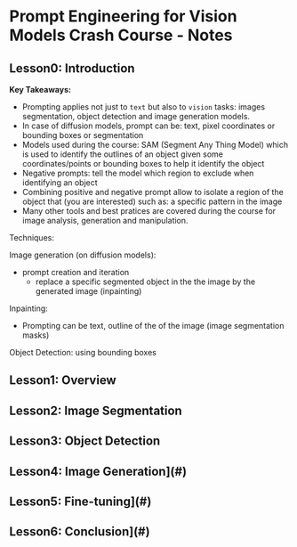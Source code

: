 # Prompt Engineering for Vision Models Crash Course - Notes


## Lesson0: Introduction

**Key Takeaways:**

- Prompting applies not just to `text` but also to `vision` tasks: images segmentation, object detection and image generation models.
- In case of diffusion models, prompt can be: text, pixel coordinates or bounding boxes or segmentation
- Models used during the course: SAM (Segment Any Thing Model) which is used to identify the outlines of an object given some coordinates/points or bounding boxes to help it identify the object
- Negative prompts: tell the model which region to exclude when identifying an object
- Combining positive and negative prompt allow to isolate a region of the object that (you are interested) such as: a specific pattern in the image
- Many other tools and best pratices are covered during the course for image analysis, generation and manipulation.

Techniques:

Image generation (on diffusion models): 
- prompt creation and iteration
  - replace a specific segmented object in the the image by the generated image (inpainting)   

Inpainting:
- Prompting can be text, outline of the  of the image (image segmentation masks)

Object Detection: using bounding boxes 



## Lesson1: Overview
## Lesson2: Image Segmentation
## Lesson3: Object Detection
## Lesson4: Image Generation](#)
## Lesson5: Fine-tuning](#)
## Lesson6: Conclusion](#)




